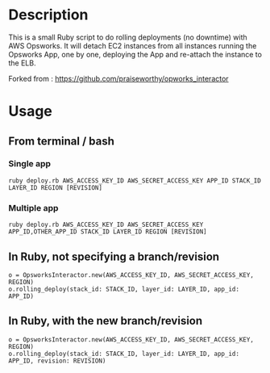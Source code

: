 # Description

This is a small Ruby script to do rolling deployments (no downtime) with AWS Opsworks.
It will detach EC2 instances from all instances running the Opsworks App, one by one, deploying the App and re-attach the instance to the ELB.

Forked from  : https://github.com/praiseworthy/opworks_interactor

# Usage

## From terminal / bash

### Single app

```
ruby deploy.rb AWS_ACCESS_KEY_ID AWS_SECRET_ACCESS_KEY APP_ID STACK_ID LAYER_ID REGION [REVISION]
```

### Multiple app

```
ruby deploy.rb AWS_ACCESS_KEY_ID AWS_SECRET_ACCESS_KEY APP_ID,OTHER_APP_ID STACK_ID LAYER_ID REGION [REVISION]
```

## In Ruby, not specifying a branch/revision

```
o = OpsworksInteractor.new(AWS_ACCESS_KEY_ID, AWS_SECRET_ACCESS_KEY, REGION)
o.rolling_deploy(stack_id: STACK_ID, layer_id: LAYER_ID, app_id: APP_ID)
```

## In Ruby, with the new branch/revision

```
o = OpsworksInteractor.new(AWS_ACCESS_KEY_ID, AWS_SECRET_ACCESS_KEY, REGION)
o.rolling_deploy(stack_id: STACK_ID, layer_id: LAYER_ID, app_id: APP_ID, revision: REVISION)
```
